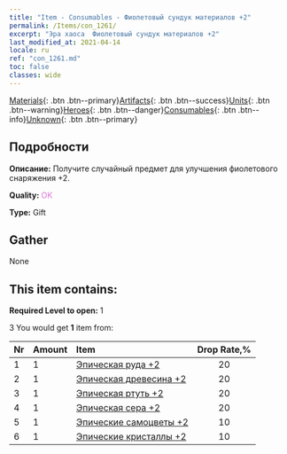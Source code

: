 ```yaml
---
title: "Item - Consumables - Фиолетовый сундук материалов +2"
permalink: /Items/con_1261/
excerpt: "Эра хаоса  Фиолетовый сундук материалов +2"
last_modified_at: 2021-04-14
locale: ru
ref: "con_1261.md"
toc: false
classes: wide
---
```

 [Materials](/ru/Items/){: .btn .btn--primary}[Artifacts](/ru/Items/Artifacts/){: .btn .btn--success}[Units](/ru/Items/Units/){: .btn .btn--warning}[Heroes](/ru/Items/Heroes/){: .btn .btn--danger}[Consumables](/ru/Items/Consumables/){: .btn .btn--info}[Unknown](/ru/Items/Unknown/){: .btn .btn--primary}

## Подробности
 **Описание:** Получите случайный предмет для улучшения фиолетового снаряжения +2.

 **Quality:** <span style="color: #DA70D6">OK</span>

 **Type:** Gift

## Gather

  None

## This item contains:

 **Required Level to open:** 1

 3 You would get **1** item  from:

  | Nr | Amount |     Item    | Drop Rate,% |
  |:---|:-------|:------------|:---------:|
  | 1 | 1 | [Эпическая руда +2](/ru/Items/mat_47/) | 20 | 
  | 2 | 1 | [Эпическая древесина +2](/ru/Items/mat_48/) | 20 | 
  | 3 | 1 | [Эпическая ртуть +2](/ru/Items/mat_49/) | 20 | 
  | 4 | 1 | [Эпическая сера +2](/ru/Items/mat_50/) | 20 | 
  | 5 | 1 | [Эпические самоцветы +2](/ru/Items/mat_51/) | 10 | 
  | 6 | 1 | [Эпические кристаллы +2](/ru/Items/mat_52/) | 10 | 
